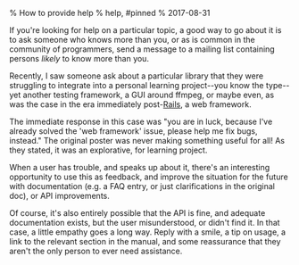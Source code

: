 % How to provide help
% help, #pinned
% 2017-08-31

If you're looking for help on a particular topic, a good way to go
about it is to ask someone who knows more than you, or as is common in
the community of programmers, send a message to a mailing list
containing persons *likely* to know more than you.

Recently, I saw someone ask about a particular library that they were
struggling to integrate into a personal learning project--you know the
type--yet another testing framework, a GUI around ffmpeg, or maybe
even, as was the case in the era immediately post-[Rails][rails], a web
framework.

The immediate response in this case was "you are in luck, because I've
already solved the 'web framework' issue, please help me fix bugs,
instead." The original poster was never making something useful for
all! As they stated, it was an explorative, for learning project.

When a user has trouble, and speaks up about it, there's an
interesting opportunity to use this as feedback, and improve the
situation for the future with documentation (e.g. a FAQ entry, or just
clarifications in the original doc), or API improvements. 

Of course, it's also entirely possible that the API is fine, and
adequate documentation exists, but the user misunderstood, or didn't
find it. In that case, a little empathy goes a long way. Reply with a
smile, a tip on usage, a link to the relevant section in the manual,
and some reassurance that they aren't the only person to ever need
assistance.

[rails]: https://rubyonrails.org
